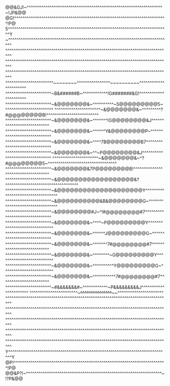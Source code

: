 
@@&GJ!~^^^^^^^^^^^^^^^^^^^^^^^^^^^^^^^^^^^^^^^^^^^^^^^^^^^^^^^^^^^^^^^^^~!JP&@@
@G!^^^^^^^^^^^^^^^^^^^^^^^^^^^^^^^^^^^^^^^^^^^^^^^^^^^^^^^^^^^^^^^^^^^^^^^^^!P@
5^^^^^^^^^^^^^^^^^^^^^^^^^^^^^^^^^^^^^^^^^^^^^^^^^^^^^^^^^^^^^^^^^^^^^^^^^^^^^Y
~^^^^^^^^^^^^^^^^^^^^^^^^^^^^^^^^^^^^^^^^^^^^^^^^^^^^^^^^^^^^^^^^^^^^^^^^^^^^^^
^^^^^^^^^^^^^^^^^^^^^^^^^^^^^^^^^^^^^^^^^^^^^^^^^^^^^^^^^^^^^^^^^^^^^^^^^^^^^^^
^^^^^^^^^^^^^^^^^^^^^^^^^^^^^^^^^^^^^^^^^^^^^^^^^^^^^^^^^^^^^^^^^^^^^^^^^^^^^^^
^^^^^^^^^^^^^^^^^^^^^^^^^^^^^^^^^^^^^^^^^^^^^^^^^^^^^^^^^^^^^^^^^^^^^^^^^^^^^^^
^^^^^^^^^^^^^^^^^^^^^^^~~~~~~~~^^^^^^^^^^^^^^^^~~~~~~~~~~^^^^^^^^^^^^^^^^^^^^^^
^^^^^^^^^^^^^^^^^^^^^^~B&######B~^^^^^^^^^^^^!G#######&G!^^^^^^^^^^^^^^^^^^^^^^
^^^^^^^^^^^^^^^^^^^^^^~&@@@@@@@&~^^^^^^^^^^~5@@@@@@@@@5~^^^^^^^^^^^^^^^^^^^^^^^
^^^^^^^^^^^^^^^^^^^^^^~&@@@@@@@&~^^^^^^^^^?#@@@@@@@@B!^^^^^^^^^^^^^^^^^^^^^^^^^
^^^^^^^^^^^^^^^^^^^^^^~&@@@@@@@&~^^^^^^^!G@@@@@@@@&J^^^^^^^^^^^^^^^^^^^^^^^^^^^
^^^^^^^^^^^^^^^^^^^^^^~&@@@@@@@&~^^^^^^Y&@@@@@@@@P~^^^^^^^^^^^^^^^^^^^^^^^^^^^^
^^^^^^^^^^^^^^^^^^^^^^~&@@@@@@@&~^^^^7B@@@@@@@@B7^^^^^^^^^^^^^^^^^^^^^^^^^^^^^^
^^^^^^^^^^^^^^^^^^^^^^~&@@@@@@@&~^^~P@@@@@@@@&J^^^^^^^^^^^^^^^^^^^^^^^^^^^^^^^^
^^^^^^^^^^^^^^^^^^^^^^~&@@@@@@@&~^?#@@@@@@@@5~^^^^^^^^^^^^^^^^^^^^^^^^^^^^^^^^^
^^^^^^^^^^^^^^^^^^^^^^~&@@@@@@@&7P@@@@@@@@B!^^^^^^^^^^^^^^^^^^^^^^^^^^^^^^^^^^^
^^^^^^^^^^^^^^^^^^^^^^~&@@@@@@@@@@@@@@@@@@&?^^^^^^^^^^^^^^^^^^^^^^^^^^^^^^^^^^^
^^^^^^^^^^^^^^^^^^^^^^~&@@@@@@@@@@@@@@@@@@@@Y^^^^^^^^^^^^^^^^^^^^^^^^^^^^^^^^^^
^^^^^^^^^^^^^^^^^^^^^^~&@@@@@@@@@@&B&@@@@@@@@G~^^^^^^^^^^^^^^^^^^^^^^^^^^^^^^^^
^^^^^^^^^^^^^^^^^^^^^^~&@@@@@@@@#J~^!#@@@@@@@@#7^^^^^^^^^^^^^^^^^^^^^^^^^^^^^^^
^^^^^^^^^^^^^^^^^^^^^^~&@@@@@@@&~^^^^~P@@@@@@@@@Y^^^^^^^^^^^^^^^^^^^^^^^^^^^^^^
^^^^^^^^^^^^^^^^^^^^^^~&@@@@@@@&~^^^^^^J@@@@@@@@@G~^^^^^^^^^^^^^^^^^^^^^^^^^^^^
^^^^^^^^^^^^^^^^^^^^^^~&@@@@@@@&~^^^^^^^7#@@@@@@@@#7^^^^^^^^^^^^^^^^^^^^^^^^^^^
^^^^^^^^^^^^^^^^^^^^^^~&@@@@@@@&~^^^^^^^^~G@@@@@@@@@Y^^^^^^^^^^^^^^^^^^^^^^^^^^
^^^^^^^^^^^^^^^^^^^^^^~&@@@@@@@&~^^^^^^^^^^Y@@@@@@@@@G~^^^^^^^^^^^^^^^^^^^^^^^^
^^^^^^^^^^^^^^^^^^^^^^~&@@@@@@@&~^^^^^^^^^^^7#@@@@@@@@#7^^^^^^^^^^^^^^^^^^^^^^^
^^^^^^^^^^^^^^^^^^^^^^~#&&&&&&&#~^^^^^^^^^^^^~P&&&&&&&&&J^^^^^^^^^^^^^^^^^^^^^^
^^^^^^^^^^^^^^^^^^^^^^^~~~~~~~~~^^^^^^^^^^^^^^^~~~~~~~~~~^^^^^^^^^^^^^^^^^^^^^^
^^^^^^^^^^^^^^^^^^^^^^^^^^^^^^^^^^^^^^^^^^^^^^^^^^^^^^^^^^^^^^^^^^^^^^^^^^^^^^^
^^^^^^^^^^^^^^^^^^^^^^^^^^^^^^^^^^^^^^^^^^^^^^^^^^^^^^^^^^^^^^^^^^^^^^^^^^^^^^^
^^^^^^^^^^^^^^^^^^^^^^^^^^^^^^^^^^^^^^^^^^^^^^^^^^^^^^^^^^^^^^^^^^^^^^^^^^^^^^^
^^^^^^^^^^^^^^^^^^^^^^^^^^^^^^^^^^^^^^^^^^^^^^^^^^^^^^^^^^^^^^^^^^^^^^^^^^^^^^^
^^^^^^^^^^^^^^^^^^^^^^^^^^^^^^^^^^^^^^^^^^^^^^^^^^^^^^^^^^^^^^^^^^^^^^^^^^^^^^^
Y^^^^^^^^^^^^^^^^^^^^^^^^^^^^^^^^^^^^^^^^^^^^^^^^^^^^^^^^^^^^^^^^^^^^^^^^^^^^^Y
@P!^^^^^^^^^^^^^^^^^^^^^^^^^^^^^^^^^^^^^^^^^^^^^^^^^^^^^^^^^^^^^^^^^^^^^^^^^!P@
@@&P?!~^^^^^^^^^^^^^^^^^^^^^^^^^^^^^^^^^^^^^^^^^^^^^^^^^^^^^^^^^^^^^^^^^~!?P&@@
